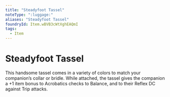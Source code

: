 ```yaml
---
title: "Steadyfoot Tassel"
noteType: ":luggage:"
aliases: "Steadyfoot Tassel"
foundryId: Item.wBVB3cWtXghEAQmI
tags:
  - Item
---
```


# Steadyfoot Tassel

This handsome tassel comes in a variety of colors to match your companion’s collar or bridle. While attached, the tassel gives the companion a +1 item bonus to Acrobatics checks to Balance, and to their Reflex DC against Trip attacks.
